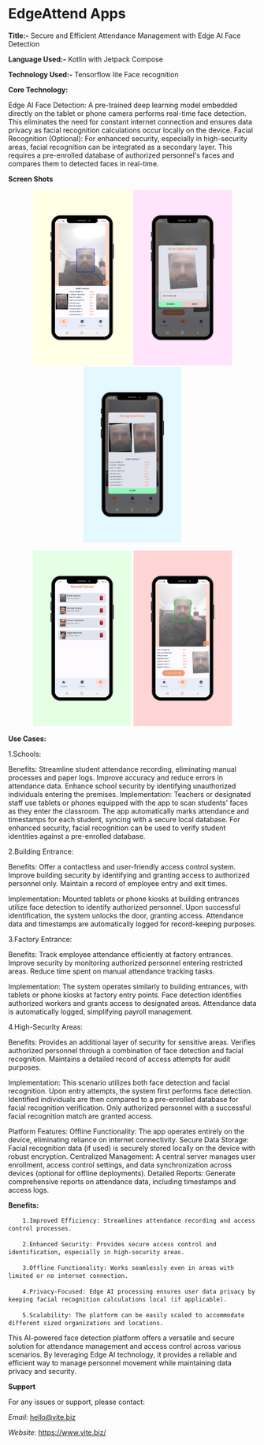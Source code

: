 # EdgeAttend Apps

**Title:-** Secure and Efficient Attendance Management with Edge AI Face Detection

**Language Used:-** Kotlin with Jetpack Compose

**Technology Used:-** Tensorflow lite Face recognition

**Core Technology:**

Edge AI Face Detection: A pre-trained deep learning model embedded directly on the tablet or phone camera performs real-time face detection. This eliminates the need for constant internet connection and ensures data privacy as facial recognition calculations occur locally on the device.
Facial Recognition (Optional): For enhanced security, especially in high-security areas, facial recognition can be integrated as a secondary layer. This requires a pre-enrolled database of authorized personnel's faces and compares them to detected faces in real-time.

**Screen Shots**

<p align="middle">
  <img src="screenshots/1.png" width="200" />
  <img src="screenshots/2.png" width="200" />
  <img src="screenshots/3.png" width="200" />
</p>

<p align="middle">
  <img src="screenshots/4.png" width="200" />
  <img src="screenshots/5.png" width="200" />
</p>

**Use Cases:**

1.Schools:

Benefits:
		Streamline student attendance recording, eliminating manual processes and paper logs.
		Improve accuracy and reduce errors in attendance data.
		Enhance school security by identifying unauthorized individuals entering the premises.
Implementation:
		Teachers or designated staff use tablets or phones equipped with the app to scan students' faces as they enter the classroom.
		The app automatically marks attendance and timestamps for each student, syncing with a secure local database.
		For enhanced security, facial recognition can be used to verify student identities against a pre-enrolled database.


2.Building Entrance:

Benefits:
		Offer a contactless and user-friendly access control system.
		Improve building security by identifying and granting access to authorized personnel only.
		Maintain a record of employee entry and exit times.

Implementation:
		Mounted tablets or phone kiosks at building entrances utilize face detection to identify authorized personnel.
		Upon successful identification, the system unlocks the door, granting access.
		Attendance data and timestamps are automatically logged for record-keeping purposes.

3.Factory Entrance:

Benefits:
		Track employee attendance efficiently at factory entrances.
		Improve security by monitoring authorized personnel entering restricted areas.
		Reduce time spent on manual attendance tracking tasks.

Implementation:
		The system operates similarly to building entrances, with tablets or phone kiosks at factory entry points.
		Face detection identifies authorized workers and grants access to designated areas.
		Attendance data is automatically logged, simplifying payroll management.


4.High-Security Areas:

Benefits:
		Provides an additional layer of security for sensitive areas.
		Verifies authorized personnel through a combination of face detection and facial recognition.
		Maintains a detailed record of access attempts for audit purposes.

Implementation:
		This scenario utilizes both face detection and facial recognition.
		Upon entry attempts, the system first performs face detection.
		Identified individuals are then compared to a pre-enrolled database for facial recognition verification.
		Only authorized personnel with a successful facial recognition match are granted access.

Platform Features:
		Offline Functionality: The app operates entirely on the device, eliminating reliance on internet connectivity.
		Secure Data Storage: Facial recognition data (if used) is securely stored locally on the device with robust encryption.
		Centralized Management: A central server manages user enrollment, access control settings, and data synchronization across devices (optional for offline deployments).
		Detailed Reports: Generate comprehensive reports on attendance data, including timestamps and access logs.

**Benefits:**

		1.Improved Efficiency: Streamlines attendance recording and access control processes.
		
		2.Enhanced Security: Provides secure access control and identification, especially in high-security areas.
		
		3.Offline Functionality: Works seamlessly even in areas with limited or no internet connection.
		
		4.Privacy-Focused: Edge AI processing ensures user data privacy by keeping facial recognition calculations local (if applicable).
		
		5.Scalability: The platform can be easily scaled to accommodate different sized organizations and locations.

This AI-powered face detection platform offers a versatile and secure solution for attendance management and access control across various scenarios. By leveraging Edge AI technology, it provides a reliable and efficient way to manage personnel movement while maintaining data privacy and security.

**Support**

For any issues or support, please contact:

*Email:* hello@vite.biz

*Website:* https://www.vite.biz/